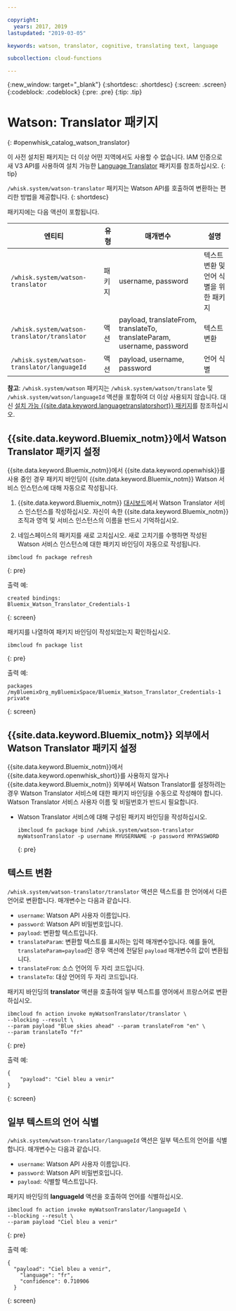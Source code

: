 ```yaml
---

copyright:
  years: 2017, 2019
lastupdated: "2019-03-05"

keywords: watson, translator, cognitive, translating text, language

subcollection: cloud-functions

---
```


{:new_window: target="_blank"}
{:shortdesc: .shortdesc}
{:screen: .screen}
{:codeblock: .codeblock}
{:pre: .pre}
{:tip: .tip}

# Watson: Translator 패키지
{: #openwhisk_catalog_watson_translator}

이 사전 설치된 패키지는 더 이상 어떤 지역에서도 사용할 수 없습니다. IAM 인증으로 새 V3 API를 사용하여 설치 가능한 [Language Translator](/docs/openwhisk?topic=cloud-functions-language-translator-package) 패키지를 참조하십시오.
{: tip}

`/whisk.system/watson-translator` 패키지는 Watson API를 호출하여 변환하는 편리한 방법을 제공합니다.
{: shortdesc}

패키지에는 다음 액션이 포함됩니다.

|엔티티 |유형 |매개변수 |설명 |
| --- | --- | --- | --- |
| `/whisk.system/watson-translator` |패키지 |username, password |텍스트 변환 및 언어 식별을 위한 패키지  |
|`/whisk.system/watson-translator/translator` |액션 |payload, translateFrom, translateTo, translateParam, username, password |텍스트 변환 |
|`/whisk.system/watson-translator/languageId` |액션 |payload, username, password |언어 식별 |

**참고**: `/whisk.system/watson` 패키지는 `/whisk.system/watson/translate` 및 `/whisk.system/watson/languageId` 액션을 포함하여 더 이상 사용되지 않습니다. 대신 [설치 가능 {{site.data.keyword.languagetranslatorshort}} 패키지](/docs/openwhisk?topic=cloud-functions-language-translator-package)를 참조하십시오. 

## {{site.data.keyword.Bluemix_notm}}에서 Watson Translator 패키지 설정

{{site.data.keyword.Bluemix_notm}}에서 {{site.data.keyword.openwhisk}}를 사용 중인 경우 패키지 바인딩이 {{site.data.keyword.Bluemix_notm}} Watson 서비스 인스턴스에 대해 자동으로 작성됩니다.

1. {{site.data.keyword.Bluemix_notm}} [대시보드](http://cloud.ibm.com)에서 Watson Translator 서비스 인스턴스를 작성하십시오. 자신이 속한 {{site.data.keyword.Bluemix_notm}} 조직과 영역 및 서비스 인스턴스의 이름을 반드시 기억하십시오.

2. 네임스페이스의 패키지를 새로 고치십시오. 새로 고치기를 수행하면 작성된 Watson 서비스 인스턴스에 대한 패키지 바인딩이 자동으로 작성됩니다.
  ```
  ibmcloud fn package refresh
  ```
  {: pre}

  출력 예:
  ```
  created bindings:
  Bluemix_Watson_Translator_Credentials-1
  ```
  {: screen}

  패키지를 나열하여 패키지 바인딩이 작성되었는지 확인하십시오.
  ```
  ibmcloud fn package list
  ```
  {: pre}

  출력 예:
  ```
  packages
  /myBluemixOrg_myBluemixSpace/Bluemix_Watson_Translator_Credentials-1 private
  ```
  {: screen}

## {{site.data.keyword.Bluemix_notm}} 외부에서 Watson Translator 패키지 설정

{{site.data.keyword.Bluemix_notm}}에서 {{site.data.keyword.openwhisk_short}}를 사용하지 않거나 {{site.data.keyword.Bluemix_notm}} 외부에서 Watson Translator를 설정하려는 경우 Watson Translator 서비스에 대한 패키지 바인딩을 수동으로 작성해야 합니다. Watson Translator 서비스 사용자 이름 및 비밀번호가 반드시 필요합니다.

- Watson Translator 서비스에 대해 구성된 패키지 바인딩을 작성하십시오.
  ```
  ibmcloud fn package bind /whisk.system/watson-translator myWatsonTranslator -p username MYUSERNAME -p password MYPASSWORD
  ```
  {: pre}

## 텍스트 변환

`/whisk.system/watson-translator/translator` 액션은 텍스트를 한 언어에서 다른 언어로 변환합니다. 매개변수는 다음과 같습니다.

- `username`: Watson API 사용자 이름입니다.
- `password`: Watson API 비밀번호입니다.
- `payload`: 변환할 텍스트입니다.
- `translateParam`: 변환할 텍스트를 표시하는 입력 매개변수입니다. 예를 들어, `translateParam=payload`인 경우 액션에 전달된 `payload` 매개변수의 값이 변환됩니다.
- `translateFrom`: 소스 언어의 두 자리 코드입니다.
- `translateTo`: 대상 언어의 두 자리 코드입니다.

패키지 바인딩의 **translator** 액션을 호출하여 일부 텍스트를 영어에서 프랑스어로 변환하십시오.
```
ibmcloud fn action invoke myWatsonTranslator/translator \
--blocking --result \
--param payload "Blue skies ahead" --param translateFrom "en" \
--param translateTo "fr"
```
{: pre}

출력 예:
```
{
    "payload": "Ciel bleu a venir"
}
```
{: screen}

## 일부 텍스트의 언어 식별

`/whisk.system/watson-translator/languageId` 액션은 일부 텍스트의 언어를 식별합니다. 매개변수는 다음과 같습니다.

- `username`: Watson API 사용자 이름입니다.
- `password`: Watson API 비밀번호입니다.
- `payload`: 식별할 텍스트입니다.

패키지 바인딩의 **languageId** 액션을 호출하여 언어를 식별하십시오.
```
ibmcloud fn action invoke myWatsonTranslator/languageId \
--blocking --result \
--param payload "Ciel bleu a venir"
```
{: pre}

출력 예:
```
{
  "payload": "Ciel bleu a venir",
    "language": "fr",
    "confidence": 0.710906
  }
```
{: screen}

